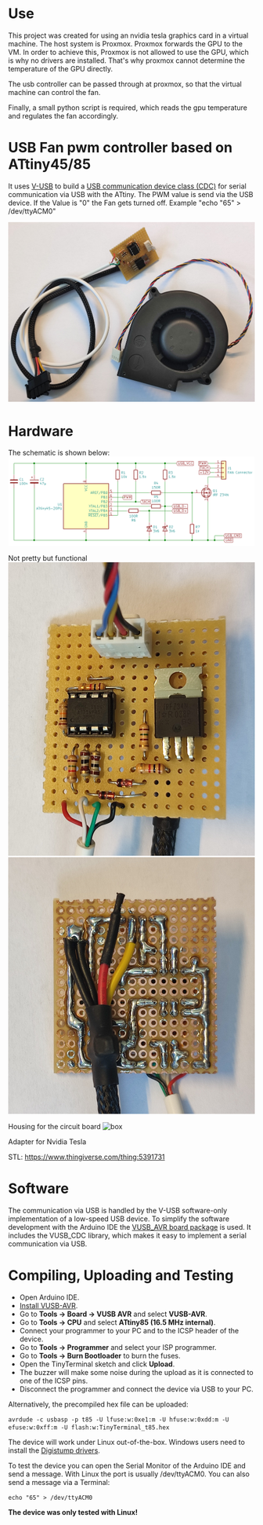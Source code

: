 # Use
This project was created for using an nvidia tesla graphics card in a virtual machine. The host system is Proxmox. Proxmox forwards the GPU to the VM. In order to achieve this, Proxmox is not allowed to use the GPU, which is why no drivers are installed. That's why proxmox cannot determine the temperature of the GPU directly.

The usb controller can be passed through at proxmox, so that the virtual machine can control the fan.

Finally, a small python script is required, which reads the gpu temperature and regulates the fan accordingly.

# USB Fan pwm controller based on ATtiny45/85
It uses [V-USB](https://www.obdev.at/products/vusb/index.html) to build a [USB communication device class (CDC)](https://en.wikipedia.org/wiki/USB_communications_device_class) for serial communication via USB with the ATtiny. The PWM value is send via the USB device. If the Value is "0" the Fan gets turned off. Example "echo "65" > /dev/ttyACM0"

![pic1.jpg](https://github.com/CarlKuhligk/ATtiny85-Fan-Controller/blob/main/documentation/IMG_20220520_110823.jpg)


# Hardware
The schematic is shown below:
![schematic.png](https://github.com/CarlKuhligk/ATtiny85-Fan-Controller/blob/main/documentation/Simple_Schematic.png)

Not pretty but functional
![pic2.jpg](https://github.com/CarlKuhligk/ATtiny85-Fan-Controller/blob/main/documentation/IMG_20220520_110706.jpg)
![pic3.jpg](https://github.com/CarlKuhligk/ATtiny85-Fan-Controller/blob/main/documentation/IMG_20220520_110726.jpg)

Housing for the circuit board
![box](https://user-images.githubusercontent.com/87583841/169691579-dab364ed-fa7d-433d-a732-912c28a1b767.png)

Adapter for Nvidia Tesla

STL: https://www.thingiverse.com/thing:5391731

# Software
The communication via USB is handled by the V-USB software-only implementation of a low-speed USB device. To simplify the software development with the Arduino IDE the [VUSB_AVR board package](https://github.com/wagiminator/VUSB-AVR) is used. It includes the VUSB_CDC library, which makes it easy to implement a serial communication via USB.

# Compiling, Uploading and Testing
- Open Arduino IDE.
- [Install VUSB-AVR](https://github.com/wagiminator/VUSB-AVR#Installation).
- Go to **Tools -> Board -> VUSB AVR** and select **VUSB-AVR**.
- Go to **Tools -> CPU** and select **ATtiny85 (16.5 MHz internal)**.
- Connect your programmer to your PC and to the ICSP header of the device.
- Go to **Tools -> Programmer** and select your ISP programmer.
- Go to **Tools -> Burn Bootloader** to burn the fuses.
- Open the TinyTerminal sketch and click **Upload**.
- The buzzer will make some noise during the upload as it is connected to one of the ICSP pins.
- Disconnect the programmer and connect the device via USB to your PC.

Alternatively, the precompiled hex file can be uploaded:

```
avrdude -c usbasp -p t85 -U lfuse:w:0xe1:m -U hfuse:w:0xdd:m -U efuse:w:0xff:m -U flash:w:TinyTerminal_t85.hex
```

The device will work under Linux out-of-the-box. Windows users need to install the [Digistump drivers](https://raw.githubusercontent.com/digistump/DigistumpArduino/master/tools/micronucleus-2.0a4-win.zip).

To test the device you can open the Serial Monitor of the Arduino IDE and send a message. With Linux the port is usually /dev/ttyACM0. You can also send a message via a Terminal:

```
echo "65" > /dev/ttyACM0
```

**The device was only tested with Linux!**
